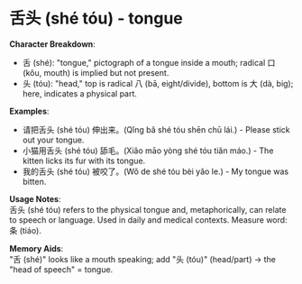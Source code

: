 # **舌头 (shé tóu) - tongue**

**Character Breakdown**:  
- 舌 (shé): "tongue," pictograph of a tongue inside a mouth; radical 口 (kǒu, mouth) is implied but not present.  
- 头 (tóu): "head," top is radical 八 (bā, eight/divide), bottom is 大 (dà, big); here, indicates a physical part.

**Examples**:  
- 请把舌头 (shé tóu) 伸出来。(Qǐng bǎ shé tóu shēn chū lái.) - Please stick out your tongue.  
- 小猫用舌头 (shé tóu) 舔毛。(Xiǎo māo yòng shé tóu tiǎn máo.) - The kitten licks its fur with its tongue.  
- 我的舌头 (shé tóu) 被咬了。(Wǒ de shé tóu bèi yǎo le.) - My tongue was bitten.

**Usage Notes**:  
舌头 (shé tóu) refers to the physical tongue and, metaphorically, can relate to speech or language. Used in daily and medical contexts. Measure word: 条 (tiáo).

**Memory Aids**:  
"舌 (shé)" looks like a mouth speaking; add "头 (tóu)" (head/part) → the "head of speech" = tongue.